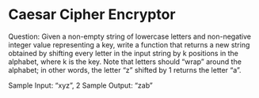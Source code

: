 # Caesar Cipher Encryptor

Question:
Given a non-empty string of lowercase letters and non-negative integer value representing a key, write a function that returns a new string obtained by shifting every letter in the input string by k positions in the alphabet, where k is the key.
Note that letters should “wrap” around the alphabet; in other words, the letter “z” shifted by 1 returns the letter “a”.

Sample Input: “xyz”, 2
Sample Output: “zab”
